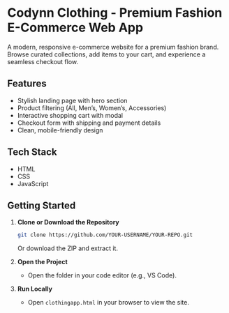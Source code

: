 # Codynn Clothing - Premium Fashion E-Commerce Web App

A modern, responsive e-commerce website for a premium fashion brand.  
Browse curated collections, add items to your cart, and experience a seamless checkout flow.

## Features

- Stylish landing page with hero section
- Product filtering (All, Men’s, Women’s, Accessories)
- Interactive shopping cart with modal
- Checkout form with shipping and payment details
- Clean, mobile-friendly design

## Tech Stack

- HTML
- CSS
- JavaScript

## Getting Started

1. **Clone or Download the Repository**
   ```bash
   git clone https://github.com/YOUR-USERNAME/YOUR-REPO.git
   ```
   Or download the ZIP and extract it.

2. **Open the Project**
   - Open the folder in your code editor (e.g., VS Code).

3. **Run Locally**
   - Open `clothingapp.html` in your browser to view the site.

